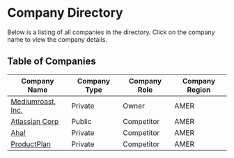 
# Company Directory
Below is a listing of all companies in the directory. Click on the company name to view the company details.

## Table of Companies
 | Company Name | Company Type | Company Role | Company Region | 
 |  ---  |  ---  |  ---  |  ---  | 
 |  [Mediumroast, Inc.](./MediumroastInc)  | Private | Owner | AMER | 
 |  [Atlassian Corp](./AtlassianCorp)  | Public | Competitor | AMER | 
 |  [Aha!](./Aha)  | Private | Competitor | AMER | 
 |  [ProductPlan](./ProductPlan)  | Private | Competitor | AMER | 
